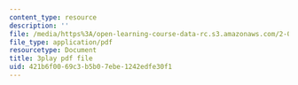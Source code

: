 ```yaml
---
content_type: resource
description: ''
file: /media/https%3A/open-learning-course-data-rc.s3.amazonaws.com/2-003sc-engineering-dynamics-fall-2011/421b6f0069c3b5b07ebe1242edfe30f1_fK9AGvLf3yw.pdf
file_type: application/pdf
resourcetype: Document
title: 3play pdf file
uid: 421b6f00-69c3-b5b0-7ebe-1242edfe30f1
---
```

